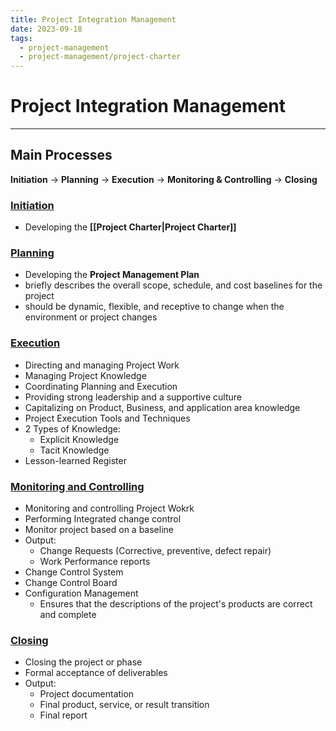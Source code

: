 ```yaml
---
title: Project Integration Management
date: 2023-09-18
tags:
  - project-management
  - project-management/project-charter
---
```


# Project Integration Management

---

## Main Processes
**Initiation** -> **Planning** -> **Execution** -> **Monitoring & Controlling** -> **Closing**

### <u>Initiation</u>
- Developing the **[[Project Charter|Project Charter]]**

### <u>Planning</u>
- Developing the **Project Management Plan**
- briefly describes the overall scope, schedule, and cost baselines for the project
- should be dynamic, flexible, and receptive to change when the environment or project changes

### <u>Execution</u>
- Directing and managing Project Work
- Managing Project Knowledge
- Coordinating Planning and Execution
- Providing strong leadership and a supportive culture
- Capitalizing on Product, Business, and application area knowledge
- Project Execution Tools and Techniques
- 2 Types of Knowledge:
	- Explicit Knowledge
	- Tacit Knowledge
- Lesson-learned Register

### <u>Monitoring and Controlling</u>
- Monitoring and controlling Project Wokrk
- Performing Integrated change control
- Monitor project based on a baseline
- Output:
	- Change Requests (Corrective, preventive, defect repair)
	- Work Performance reports
- Change Control System
- Change Control Board
- Configuration Management
	- Ensures that the descriptions of the project's products are correct and complete

### <u>Closing</u>
- Closing the project or phase
- Formal acceptance of deliverables
- Output:
	- Project documentation
	- Final product, service, or result transition
	- Final report